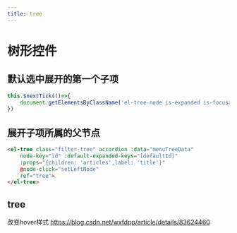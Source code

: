 ```yaml
--- 
title: tree 
---
```

# 树形控件
## 默认选中展开的第一个子项
``` js 
this.$nextTick(()=>{
    document.getElementsByClassName('el-tree-node is-expanded is-focusable')[1].click()
})
```
## 展开子项所属的父节点
``` html
<el-tree class="filter-tree" accordion :data="menuTreeData"
    node-key="id" :default-expanded-keys="[defaultId]"
    :props="{children: 'articles',label: 'title'}"
    @node-click="setLeftNode"
    ref="tree">
</el-tree>
```
## tree
改变hover样式 https://blog.csdn.net/wxfdpp/article/details/83624460
